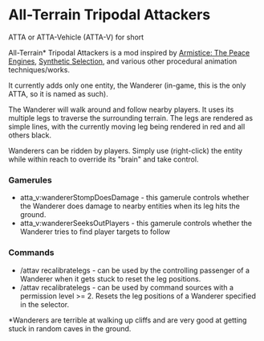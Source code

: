 # All-Terrain Tripodal Attackers
ATTA or ATTA-Vehicle (ATTA-V) for short

All-Terrain* Tripodal Attackers is a mod inspired by 
[Armistice: The Peace Engines](https://modrinth.com/mod/armistice), 
[Synthetic Selection](https://www.youtube.com/watch?v=iNXzOuc9UWo), 
and various other procedural animation techniques/works.

It currently adds only one entity, the Wanderer (in-game, this is the only ATTA, so it is named as such).

The Wanderer will walk around and follow nearby players. It uses its multiple legs to traverse the surrounding terrain.
The legs are rendered as simple lines, with the currently moving leg being rendered in red and all others black.

Wanderers can be ridden by players. Simply use (right-click) the entity while within reach to override its "brain" and take control.

### Gamerules
- atta_v:wandererStompDoesDamage - this gamerule controls whether the Wanderer does damage to nearby entities when its leg hits the ground.
- atta_v:wandererSeeksOutPlayers - this gamerule controls whether the Wanderer tries to find player targets to follow

### Commands
- /attav recalibratelegs - can be used by the controlling passenger of a Wanderer when it gets stuck to reset the leg positions.
- /attav recalibratelegs <entityselector> - can be used by command sources with a permission level >= 2. Resets the leg positions of a Wanderer specified in the selector.

*Wanderers are terrible at walking up cliffs and are very good at getting stuck in random caves in the ground.